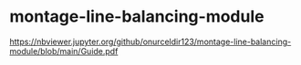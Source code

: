 # montage-line-balancing-module
https://nbviewer.jupyter.org/github/onurceldir123/montage-line-balancing-module/blob/main/Guide.pdf
<a href="https://nbviewer.jupyter.org/github/onurceldir123/montage-line-balancing-module/blob/main/Guide.pdf" target="_blank"></a>
